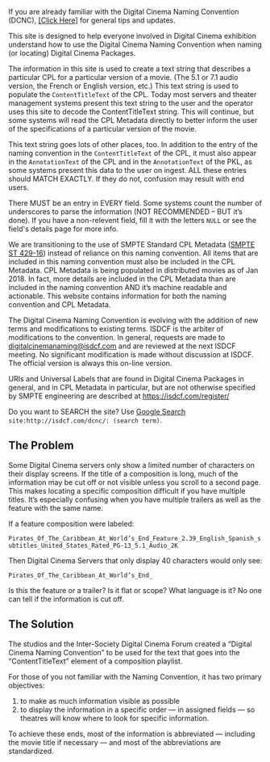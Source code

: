 
If you are already familiar with the Digital Cinema Naming Convention (DCNC), [[Click Here]](general.html) for general tips and updates.

This site is designed to help everyone involved in Digital Cinema exhibition understand how to use the Digital Cinema Naming Convention when naming (or locating) Digital Cinema Packages.

The information in this site is used to create a text string that describes a particular CPL for a particular version of a movie. (The 5.1 or 7.1 audio version, the French or English version, etc.) This text string is used to populate the `ContentTitleText` of the CPL. Today most servers and theater management systems present this text string to the user and the operator uses this site to decode the ContentTitleText string. This will continue, but some systems will read the CPL Metadata directly to better inform the user of the specifications of a particular version of the movie.

This text string goes lots of other places, too. In addition to the entry of the naming convention in the `ContentTitleText` of the CPL, it must also appear in the `AnnotationText` of the CPL and in the `AnnotationText` of the PKL, as some systems present this data to the user on ingest. ALL these entries should MATCH EXACTLY. If they do not, confusion may result with end users.

There MUST be an entry in EVERY field. Some systems count the number of underscores to parse the information (NOT RECOMMENDED – BUT it’s done). If you have a non-relevent field, fill it with the letters `NULL` or see the field's details page for more info.

We are transitioning to the use of SMPTE Standard CPL Metadata ([SMPTE ST 429-16](https://doi.org/10.5594/SMPTE.ST429-16.2014)) instead of reliance on this naming convention. All items that are included in this naming convention must also be included in the CPL Metadata. CPL Metadata is being populated in distributed movies as of Jan 2018. In fact, more details are included in the CPL Metadata than are included in the naming convention AND it’s machine readable and actionable. This website contains information for both the naming convention and CPL Metadata.

The Digital Cinema Naming Convention is evolving with the addition of new terms and modifications to existing terms. ISDCF is the arbiter of modifications to the convention. In general, requests are made to <digitalcinemanaming@isdcf.com> and are reviewed at the next ISDCF meeting. No significant modification is made without discussion at ISDCF. The official version is always this on-line version.

URIs and Universal Labels that are found in Digital Cinema Packages in general, and in CPL Metadata in particular, but are not otherwise specified by SMPTE engineering are described at <https://isdcf.com/register/>

Do you want to SEARCH the site? Use [Google Search](https://www.google.com/) `site:http://isdcf.com/dcnc/: (search term)`.

## The Problem

Some Digital Cinema servers only show a limited number of characters on their display screens. If the title of a composition is long, much of the information may be cut off or not visible unless you scroll to a second page. This makes locating a specific composition difficult if you have multiple titles. It’s especially confusing when you have multiple trailers as well as the feature with the same name.

If a feature composition were labeled:

`Pirates_Of_The_Caribbean_At_World’s_End_Feature_2.39_English_Spanish_subtitles_United_States_Rated_PG-13_5.1_Audio_2K`

Then Digital Cinema Servers that only display 40 characters would only see:

`Pirates_Of_The_Caribbean_At_World’s_End_`

Is this the feature or a trailer?  Is it flat or scope?  What language is it?  No one can tell if the information is cut off.

## The Solution

The studios and the Inter-Society Digital Cinema Forum created a “Digital Cinema Naming Convention” to be used for the text that goes into the “ContentTitleText” element of a composition playlist. 

For those of you not familiar with the Naming Convention, it has two primary objectives:

1. to make as much information visible as possible
2. to display the information in a specific order — in assigned fields — so theatres will know where to look for specific information.  

To achieve these ends, most of the information is abbreviated — including the movie title if necessary — and most of the abbreviations are standardized.

